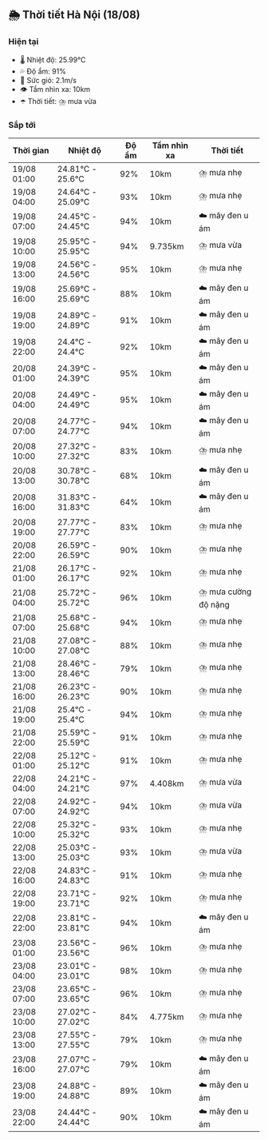 ## 🌦️ Thời tiết Hà Nội (18/08)

### Hiện tại

- 🌡️ Nhiệt độ: 25.99℃
- 💦 Độ ẩm: 91%
- 💨 Sức gió: 2.1m/s
- 👁️ Tầm nhìn xa: 10km
- ☂️ Thời tiết: ⛈️ mưa vừa

### Sắp tới

| Thời gian | Nhiệt độ | Độ ẩm | Tầm nhìn xa | Thời tiết |
| --- | --- | --- | --- | --- |
| 19/08 01:00 | 24.81℃ - 25.6℃ | 92% | 10km | ⛈️ mưa nhẹ |
| 19/08 04:00 | 24.64℃ - 25.09℃ | 93% | 10km | ⛈️ mưa nhẹ |
| 19/08 07:00 | 24.45℃ - 24.45℃ | 94% | 10km | ☁️ mây đen u ám |
| 19/08 10:00 | 25.95℃ - 25.95℃ | 94% | 9.735km | ⛈️ mưa vừa |
| 19/08 13:00 | 24.56℃ - 24.56℃ | 95% | 10km | ⛈️ mưa nhẹ |
| 19/08 16:00 | 25.69℃ - 25.69℃ | 88% | 10km | ☁️ mây đen u ám |
| 19/08 19:00 | 24.89℃ - 24.89℃ | 91% | 10km | ☁️ mây đen u ám |
| 19/08 22:00 | 24.4℃ - 24.4℃ | 92% | 10km | ☁️ mây đen u ám |
| 20/08 01:00 | 24.39℃ - 24.39℃ | 95% | 10km | ☁️ mây đen u ám |
| 20/08 04:00 | 24.49℃ - 24.49℃ | 95% | 10km | ☁️ mây đen u ám |
| 20/08 07:00 | 24.77℃ - 24.77℃ | 94% | 10km | ☁️ mây đen u ám |
| 20/08 10:00 | 27.32℃ - 27.32℃ | 83% | 10km | ⛈️ mưa nhẹ |
| 20/08 13:00 | 30.78℃ - 30.78℃ | 68% | 10km | ☁️ mây đen u ám |
| 20/08 16:00 | 31.83℃ - 31.83℃ | 64% | 10km | ☁️ mây đen u ám |
| 20/08 19:00 | 27.77℃ - 27.77℃ | 83% | 10km | ⛈️ mưa nhẹ |
| 20/08 22:00 | 26.59℃ - 26.59℃ | 90% | 10km | ⛈️ mưa nhẹ |
| 21/08 01:00 | 26.17℃ - 26.17℃ | 92% | 10km | ⛈️ mưa nhẹ |
| 21/08 04:00 | 25.72℃ - 25.72℃ | 96% | 10km | ⛈️ mưa cường độ nặng |
| 21/08 07:00 | 25.68℃ - 25.68℃ | 94% | 10km | ⛈️ mưa nhẹ |
| 21/08 10:00 | 27.08℃ - 27.08℃ | 88% | 10km | ⛈️ mưa nhẹ |
| 21/08 13:00 | 28.46℃ - 28.46℃ | 79% | 10km | ⛈️ mưa nhẹ |
| 21/08 16:00 | 26.23℃ - 26.23℃ | 90% | 10km | ⛈️ mưa nhẹ |
| 21/08 19:00 | 25.4℃ - 25.4℃ | 94% | 10km | ⛈️ mưa nhẹ |
| 21/08 22:00 | 25.59℃ - 25.59℃ | 91% | 10km | ⛈️ mưa nhẹ |
| 22/08 01:00 | 25.12℃ - 25.12℃ | 91% | 10km | ⛈️ mưa nhẹ |
| 22/08 04:00 | 24.21℃ - 24.21℃ | 97% | 4.408km | ⛈️ mưa vừa |
| 22/08 07:00 | 24.92℃ - 24.92℃ | 94% | 10km | ⛈️ mưa vừa |
| 22/08 10:00 | 25.32℃ - 25.32℃ | 93% | 10km | ⛈️ mưa nhẹ |
| 22/08 13:00 | 25.03℃ - 25.03℃ | 93% | 10km | ⛈️ mưa vừa |
| 22/08 16:00 | 24.83℃ - 24.83℃ | 91% | 10km | ⛈️ mưa nhẹ |
| 22/08 19:00 | 23.71℃ - 23.71℃ | 92% | 10km | ⛈️ mưa nhẹ |
| 22/08 22:00 | 23.81℃ - 23.81℃ | 94% | 10km | ☁️ mây đen u ám |
| 23/08 01:00 | 23.56℃ - 23.56℃ | 96% | 10km | ⛈️ mưa nhẹ |
| 23/08 04:00 | 23.01℃ - 23.01℃ | 98% | 10km | ⛈️ mưa nhẹ |
| 23/08 07:00 | 23.65℃ - 23.65℃ | 96% | 10km | ⛈️ mưa nhẹ |
| 23/08 10:00 | 27.02℃ - 27.02℃ | 84% | 4.775km | ⛈️ mưa nhẹ |
| 23/08 13:00 | 27.55℃ - 27.55℃ | 79% | 10km | ⛈️ mưa nhẹ |
| 23/08 16:00 | 27.07℃ - 27.07℃ | 79% | 10km | ☁️ mây đen u ám |
| 23/08 19:00 | 24.88℃ - 24.88℃ | 89% | 10km | ☁️ mây đen u ám |
| 23/08 22:00 | 24.44℃ - 24.44℃ | 90% | 10km | ☁️ mây đen u ám |
